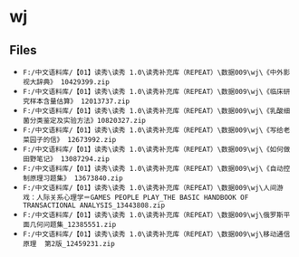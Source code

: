 # wj

## Files

- `F:/中文语料库/【01】读秀\读秀 1.0\读秀补充库（REPEAT）\数据009\wj\《中外影视大辞典》 10429399.zip`
- `F:/中文语料库/【01】读秀\读秀 1.0\读秀补充库（REPEAT）\数据009\wj\《临床研究样本含量估算》 12013737.zip`
- `F:/中文语料库/【01】读秀\读秀 1.0\读秀补充库（REPEAT）\数据009\wj\《乳酸细菌分类鉴定及实验方法》10820327.zip`
- `F:/中文语料库/【01】读秀\读秀 1.0\读秀补充库（REPEAT）\数据009\wj\《写给老菜园子的信》 12673992.zip`
- `F:/中文语料库/【01】读秀\读秀 1.0\读秀补充库（REPEAT）\数据009\wj\《如何做田野笔记》 13087294.zip`
- `F:/中文语料库/【01】读秀\读秀 1.0\读秀补充库（REPEAT）\数据009\wj\《自动控制原理习题集》 13673840.zip`
- `F:/中文语料库/【01】读秀\读秀 1.0\读秀补充库（REPEAT）\数据009\wj\人间游戏：人际关系心理学＝GAMES PEOPLE PLAY_THE BASIC HANDBOOK OF TRANSACTIONAL ANALYSIS_13443808.zip`
- `F:/中文语料库/【01】读秀\读秀 1.0\读秀补充库（REPEAT）\数据009\wj\俄罗斯平面几何问题集_12385551.zip`
- `F:/中文语料库/【01】读秀\读秀 1.0\读秀补充库（REPEAT）\数据009\wj\移动通信原理  第2版_12459231.zip`
